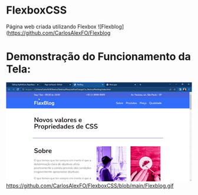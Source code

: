 # FlexboxCSS
Página web criada utilizando Flexbox
![Flexblog](https://github.com/CarlosAlexFO/Flexblog








# Demonstração do Funcionamento da Tela:

![FlexbloxCSS](https://github.com/CarlosAlexFO/FlexboxCSS/blob/master/Flexblog.gif)
https://github.com/CarlosAlexFO/FlexboxCSS/blob/main/Flexblog.gif
